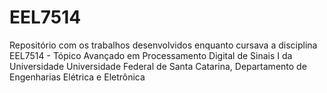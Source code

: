 # EEL7514
Repositório com os trabalhos desenvolvidos enquanto cursava a disciplina EEL7514 - Tópico Avançado em Processamento Digital de Sinais I da Universidade Universidade Federal de Santa Catarina, Departamento de Engenharias Elétrica e Eletrônica

